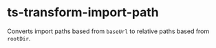 # ts-transform-import-path

Converts import paths based from `baseUrl` to relative paths based from `rootDir`.
